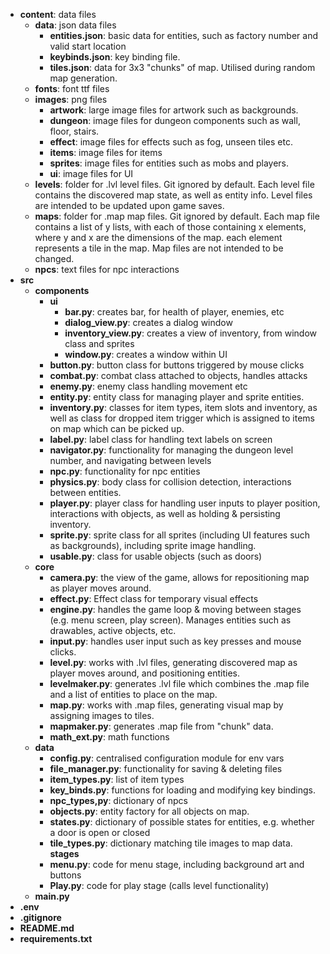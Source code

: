 
- **content**: data files
  - **data**: json data files
    - **entities.json**: basic data for entities, such as factory number and valid start location
    - **keybinds.json**: key binding file.
    - **tiles.json**: data for 3x3 "chunks" of map. Utilised during random map generation.
  - **fonts**: font ttf files
  - **images**: png files
    - **artwork**: large image files for artwork such as backgrounds.
    - **dungeon**: image files for dungeon components such as wall, floor, stairs.
    - **effect**: image files for effects such as fog, unseen tiles etc.
    - **items**: image files for items
    - **sprites**: image files for entities such as mobs and players.
    - **ui**: image files for UI
  - **levels**: folder for .lvl level files. Git ignored by default. Each level file contains the discovered map state, as well as entity info. Level files are intended to be updated upon game saves.
  - **maps**: folder for .map map files. Git ignored by default. Each map file contains a list of y lists, with each of those containing x elements, where y and x are the dimensions of the map. each element represents a tile in the map. Map files are not intended to be changed.
  - **npcs**: text files for npc interactions
- **src**
  - **components**
    - **ui**
      - **bar.py**: creates bar, for health of player, enemies, etc
      - **dialog_view.py**: creates a dialog window
      - **inventory_view.py**: creates a view of inventory, from window class and sprites
      - **window.py**: creates a window within UI
    - **button.py**: button class for buttons triggered by mouse clicks
    - **combat.py**: combat class attached to objects, handles attacks
    - **enemy.py**: enemy class handling movement etc
    - **entity.py**: entity class for managing player and sprite entities.
    - **inventory.py**: classes for item types, item slots and inventory, as well as class for dropped item trigger which is assigned to items on map which can be picked up.
    - **label.py**: label class for handling text labels on screen
    - **navigator.py**: functionality for managing the dungeon level number, and navigating between levels
    - **npc.py**: functionality for npc entities
    - **physics.py**: body class for collision detection, interactions between entities.
    - **player.py**: player class for handling user inputs to player position, interactions with objects, as well as holding & persisting inventory.
    - **sprite.py**: sprite class for all sprites (including UI features such as backgrounds), including sprite image handling.
    - **usable.py**: class for usable objects (such as doors)
  - **core**
    - **camera.py**: the view of the game, allows for repositioning map as player moves around.
    - **effect.py**: Effect class for temporary visual effects
    - **engine.py**: handles the game loop & moving between stages (e.g. menu screen, play screen). Manages entities such as drawables, active objects, etc.
    - **input.py**: handles user input such as key presses and mouse clicks.
    - **level.py**: works with .lvl files, generating discovered map as player moves around, and positioning entities.
    - **levelmaker.py**: generates .lvl file which combines the .map file and a list of entities to place on the map.
    - **map.py**: works with .map files, generating visual map by assigning images to tiles.
    - **mapmaker.py**: generates .map file from "chunk" data.
    - **math_ext.py**: math functions
  - **data**
    - **config.py**: centralised configuration module for env vars
    - **file_manager.py**: functionality for saving & deleting files
    - **item_types.py**: list of item types
    - **key_binds.py**: functions for loading and modifying key bindings.
    - **npc_types,py**: dictionary of npcs
    - **objects.py**: entity factory for all objects on map.
    - **states.py**: dictionary of possible states for entities, e.g. whether a door is open or closed
    - **tile_types.py**: dictionary matching tile images to map data.
    **stages**
    - **menu.py**: code for menu stage, including background art and buttons
    - **Play.py**: code for play stage (calls level functionality)
  - **main.py**
- **.env**
- **.gitignore**
- **README.md**
- **requirements.txt**
